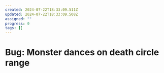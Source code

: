 ```yaml
---
created: 2024-07-22T18:33:09.511Z
updated: 2024-07-22T18:33:09.508Z
assigned: ""
progress: 0
tags: []
---
```


# Bug: Monster dances on death circle range
